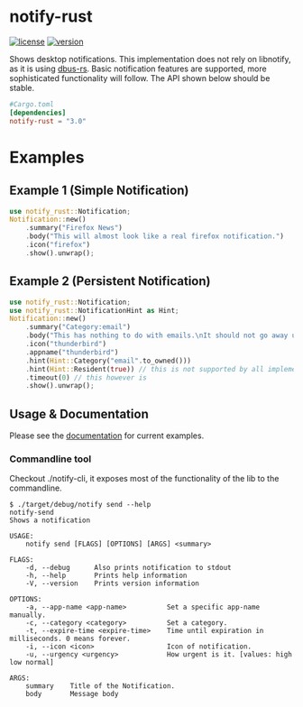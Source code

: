 # notify-rust

[![license](https://img.shields.io/crates/l/notify-rust.svg)](https://crates.io/crates/notify-rust/)
[![version](https://img.shields.io/crates/v/notify-rust.svg)](https://crates.io/crates/notify-rust/)

Shows desktop notifications.
This implementation does not rely on libnotify, as it is using [dbus-rs](https://github.com/diwic/dbus-rs/).
Basic notification features are supported, more sophisticated functionality will follow.
The API shown below should be stable.


```toml
#Cargo.toml
[dependencies]
notify-rust = "3.0"
```

# Examples
## Example 1 (Simple Notification)
```rust
use notify_rust::Notification;
Notification::new()
    .summary("Firefox News")
    .body("This will almost look like a real firefox notification.")
    .icon("firefox")
    .show().unwrap();
```

## Example 2 (Persistent Notification)
```rust
use notify_rust::Notification;
use notify_rust::NotificationHint as Hint;
Notification::new()
    .summary("Category:email")
    .body("This has nothing to do with emails.\nIt should not go away untill you acknoledge it.")
    .icon("thunderbird")
    .appname("thunderbird")
    .hint(Hint::Category("email".to_owned()))
    .hint(Hint::Resident(true)) // this is not supported by all implementations
    .timeout(0) // this however is
    .show().unwrap();
```
## Usage & Documentation
Please see the [documentation](http://hoodie.github.io/notify-rust/) for current examples.

### Commandline tool
Checkout ./notify-cli, it exposes most of the functionality of the lib to the commandline.

```
$ ./target/debug/notify send --help
notify-send 
Shows a notification

USAGE:
	notify send [FLAGS] [OPTIONS] [ARGS] <summary>

FLAGS:
    -d, --debug      Also prints notification to stdout
    -h, --help       Prints help information
    -V, --version    Prints version information

OPTIONS:
    -a, --app-name <app-name>          Set a specific app-name manually.
    -c, --category <category>          Set a category.
    -t, --expire-time <expire-time>    Time until expiration in milliseconds. 0 means forever.
    -i, --icon <icon>                  Icon of notification.
    -u, --urgency <urgency>            How urgent is it. [values: high low normal]

ARGS:
    summary    Title of the Notification.
    body       Message body

```
